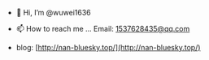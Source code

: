 - 👋 Hi, I’m @wuwei1636

- 📫 How to reach me ...
   Email: 1537628435@qq.com
-  blog:  [http://nan-bluesky.top/](http://nan-bluesky.top/)
<!---
wuwei1636/wuwei1636 is a ✨ special ✨ repository because its `README.md` (this file) appears on your GitHub profile.
You can click the Preview link to take a look at your changes.
--->
